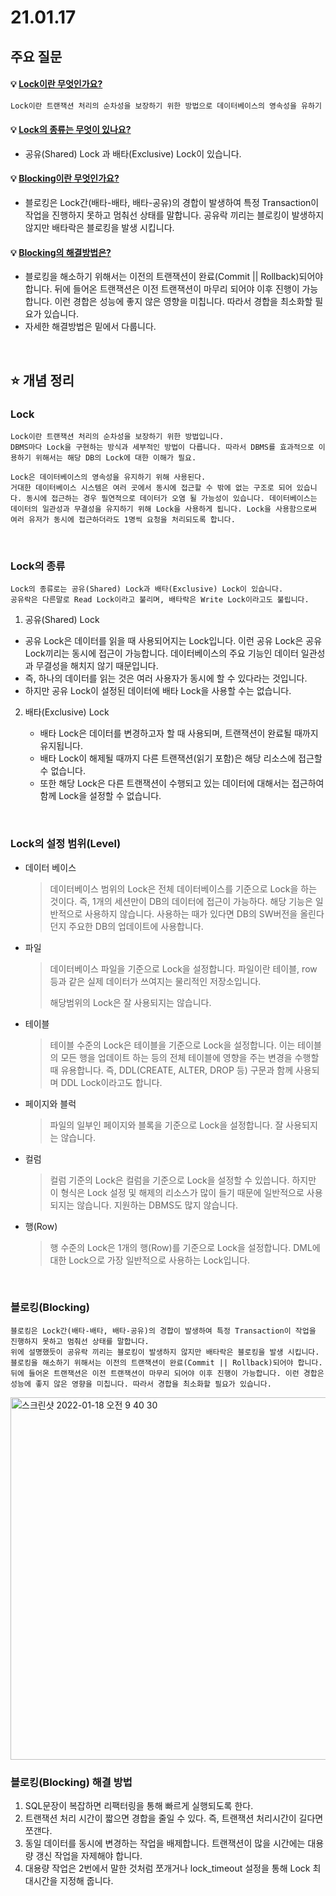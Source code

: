 # 21.01.17



## 주요 질문



#### 💡 [Lock이란 무엇인가요?](#Lock)

```markdown
Lock이란 트랜잭션 처리의 순차성을 보장하기 위한 방법으로 데이터베이스의 영속성을 유하기 위해 사용합니다.
```



#### 💡 [Lock의 종류는 무엇이 있나요?](#Lock의-종류)

* 공유(Shared) Lock 과 배타(Exclusive) Lock이 있습니다.

#### 💡 [Blocking이란 무엇인가요?](#블로킹)

* 블로킹은 Lock간(배타-배타, 배타-공유)의 경합이 발생하여 특정 Transaction이 작업을 진행하지 못하고 멈춰선 상태를 말합니다.
  공유락 끼리는 블로킹이 발생하지 않지만 배타락은 블로킹을 발생 시킵니다.

#### 💡 [Blocking의 해결방법은?](#블로킹-해결-방법)

* 블로킹을 해소하기 위해서는 이전의 트랜잭션이 완료(Commit || Rollback)되어야 합니다. 뒤에 들어온 트랜잭션은 이전 트랜잭션이 마무리 되어야 이후 진행이 가능합니다. 이런 경합은 성능에 좋지 않은 영향을 미칩니다. 따라서 경합을 최소화할 필요가 있습니다.
* 자세한 해결방법은 밑에서 다룹니다.

<br />

## ⭐ 개념 정리

### Lock

```
Lock이란 트랜잭션 처리의 순차성을 보장하기 위한 방법입니다.
DBMS마다 Lock을 구현하는 방식과 세부적인 방법이 다릅니다. 따라서 DBMS를 효과적으로 이용하기 위해서는 해당 DB의 Lock에 대한 이해가 필요.

Lock은 데이터베이스의 영속성을 유지하기 위해 사용된다.
거대한 데이터베이스 시스템은 여러 곳에서 동시에 접근할 수 밖에 없는 구조로 되어 있습니다. 동시에 접근하는 경우 필연적으로 데이터가 오염 될 가능성이 있습니다. 데이터베이스는 데이터의 일관성과 무결성을 유지하기 위해 Lock을 사용하게 됩니다. Lock을 사용함으로써 여러 유저가 동시에 접근하더라도 1명씩 요청을 처리되도록 합니다.
```

<br />

### Lock의 종류

```
Lock의 종류로는 공유(Shared) Lock과 배타(Exclusive) Lock이 있습니다.
공유락은 다른말로 Read Lock이라고 불리며, 배타락은 Write Lock이라고도 불립니다.
```

1. 공유(Shared) Lock

* 공유 Lock은 데이터를 읽을 때 사용되어지는 Lock입니다. 이런 공유 Lock은 공유 Lock끼리는 동시에 접근이 가능합니다.
  데이터베이스의 주요 기능인 데이터 일관성과 무결성을 해치지 않기 때문입니다.
* 즉, 하나의 데이터를 읽는 것은 여러 사용자가 동시에 할 수 있다라는 것입니다.
* 하지만 공유 Lock이 설정된 데이터에 배타 Lock을 사용할 수는 없습니다.

2. 배타(Exclusive) Lock

   * 배타 Lock은 데이터를 변경하고자 할 때 사용되며, 트랜잭션이 완료될 때까지 유지됩니다.
   * 배타 Lock이 해제될 때까지 다른 트랜잭션(읽기 포함)은 해당 리소스에 접근할 수 없습니다.
   * 또한 해당 Lock은 다른 트랜잭션이 수행되고 있는 데이터에 대해서는 접근하여 함께 Lock을 설정할 수 없습니다.

<br />

### Lock의 설정 범위(Level)

* 데이터 베이스

  > 데이터베이스 범위의 Lock은 전체 데이터베이스를 기준으로 Lock을 하는 것이다. 즉, 1개의 세션만이 DB의 데이터에 접근이 가능하다.
  > 해당 기능은 일반적으로 사용하지 않습니다. 사용하는 때가 있다면 DB의 SW버전을 올린다던지 주요한 DB의 업데이트에 사용합니다.

* 파일

  > 데이터베이스 파일을 기준으로 Lock을 설정합니다. 파일이란 테이블, row 등과 같은 실제 데이터가 쓰여지는 물리적인 저장소입니다.
  >
  > 해당범위의 Lock은 잘 사용되지는 않습니다.

* 테이블

  > 테이블 수준의 Lock은 테이블을 기준으로 Lock을 설정합니다. 이는 테이블의 모든 행을 업데이트 하는 등의 전체 테이블에 영향을 주는 변경을 수행할 때 유용합니다. 즉, DDL(CREATE, ALTER, DROP 등) 구문과 함께 사용되며 DDL Lock이라고도 합니다. 

* 페이지와 블럭

  > 파일의 일부인 페이지와 블록을 기준으로 Lock을 설정합니다. 잘 사용되지는 않습니다.

* 컬럼

  > 컬럼 기준의 Lock은 컬럼을 기준으로 Lock을 설정할 수 있씁니다. 하지만 이 형식은 Lock 설정 및 해제의 리소스가 많이 들기 때문에 일반적으로 사용되지는 않습니다. 지원하는 DBMS도 많지 않습니다.

* 행(Row)

  > 행 수준의 Lock은 1개의 행(Row)를 기준으로 Lock을 설정합니다. DML에 대한 Lock으로 가장 일반적으로 사용하는 Lock입니다.

<br />

### 블로킹(Blocking)

```
블로킹은 Lock간(배타-배타, 배타-공유)의 경합이 발생하여 특정 Transaction이 작업을 진행하지 못하고 멈춰선 상태를 말합니다.
위에 설명했듯이 공유락 끼리는 블로킹이 발생하지 않지만 배타락은 블로킹을 발생 시킵니다. 블로킹을 해소하기 위해서는 이전의 트랜잭션이 완료(Commit || Rollback)되어야 합니다. 뒤에 들어온 트랜잭션은 이전 트랜잭션이 마무리 되어야 이후 진행이 가능합니다. 이런 경합은 성능에 좋지 않은 영향을 미칩니다. 따라서 경합을 최소화할 필요가 있습니다.
```

<img width="580" alt="스크린샷 2022-01-18 오전 9 40 30" src="https://user-images.githubusercontent.com/60912550/149851635-1582203a-7333-486d-932d-77514a431fa6.png">

<br />

### 블로킹(Blocking) 해결 방법

1. SQL문장이 복잡하면 리팩터링을 통해 빠르게 실행되도록 한다.
2. 트랜잭션 처리 시간이 짧으면 경합을 줄일 수 있다. 즉, 트랜잭션 처리시간이 길다면 쪼갠다.
3. 동일 데이터를 동시에 변경하는 작업을 배제합니다. 트랜잭션이 많을 시간에는 대용량 갱신 작업을 자제해야 합니다.
4. 대용량 작업은 2번에서 말한 것처럼 쪼개거나 lock_timeout 설정을 통해 Lock 최대시간을 지정해 줍니다.
